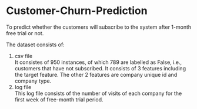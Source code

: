 # Customer-Churn-Prediction
To predict whether the customers will subscribe to the system after 1-month free trial or not.

The dataset consists of:
1. csv file <br>
It consistes of 950 instances, of which 789 are labelled as False, i.e., customers that have not subscribed.
It consists of 3 features including the target feature. The other 2 features are company unique id and company type.
2. log file <br>
This log file consists of the number of visits of each company for the first week of free-month trial period.

